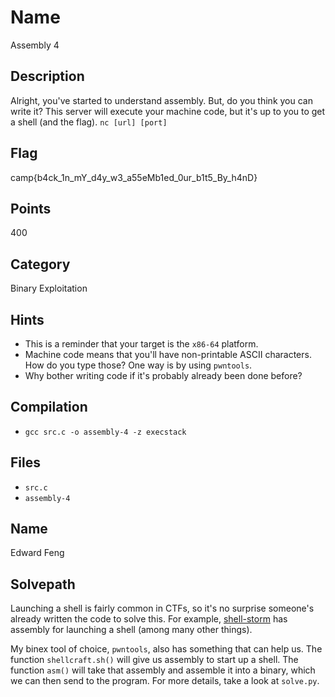 # Name
Assembly 4

## Description
Alright, you've started to understand assembly.
But, do you think you can write it?
This server will execute your machine code, but it's up to you to get a shell (and the flag).
`nc [url] [port]`

## Flag
camp{b4ck_1n_mY_d4y_w3_a55eMb1ed_0ur_b1t5_By_h4nD}

## Points
400

## Category
Binary Exploitation

## Hints
* This is a reminder that your target is the `x86-64` platform.
* Machine code means that you'll have non-printable ASCII characters. How do you type those? One way is by using `pwntools`.
* Why bother writing code if it's probably already been done before?

## Compilation
* `gcc src.c -o assembly-4 -z execstack`

## Files
* `src.c`
* `assembly-4`

## Name
Edward Feng

## Solvepath
Launching a shell is fairly common in CTFs, so it's no surprise someone's already written the code to solve this.
For example, [shell-storm](http://shell-storm.org/shellcode/) has assembly for launching a shell (among many other things).

My binex tool of choice, `pwntools`, also has something that can help us.
The function `shellcraft.sh()` will give us assembly to start up a shell.
The function `asm()` will take that assembly and assemble it into a binary, which we can then send to the program.
For more details, take a look at `solve.py`.
